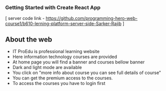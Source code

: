 ### Getting Started with Create React App

[ server code link - https://github.com/programming-hero-web-course1/b610-lerning-platform-server-side-Sarker-Rajib ]

## About the web
* IT ProEdu is professional learning website
* Here information technology courses are provided
* At home page you will find a banner and courses bellow banner
* Dark and light mode are available
* You click on "more info about course you can see full details of course"
* You can get the premium access to the courses.
* To access the courses you have to login first